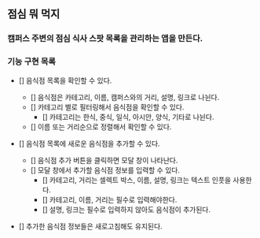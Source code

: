 ## 점심 뭐 먹지

### 캠퍼스 주변의 점심 식사 스팟 목록을 관리하는 앱을 만든다.

### 기능 구현 목록

- [] 음식점 목록을 확인할 수 있다.

  - [] 음식점은 카테고리, 이름, 캠퍼스와의 거리, 설명, 링크로 나뉜다.
  - [] 카테고리 별로 필터링해서 음식점을 확인할 수 있다.
    - [] 카테고리는 한식, 중식, 일식, 아시안, 양식, 기타로 나뉜다.
  - [] 이름 또는 거리순으로 정렬해서 확인할 수 있다.

- [] 음식점 목록에 새로운 음식점을 추가할 수 있다.
  - [] 음식점 추가 버튼을 클릭하면 모달 창이 나타난다.
  - [] 모달 창에서 추가할 음식점 정보를 입력할 수 있다.
    - [] 카테고리, 거리는 셀렉트 박스, 이름, 설명, 링크는 텍스트 인풋을 사용한다.
    - [] 카테고리, 이름, 거리는 필수로 입력해야한다.
    - [] 설명, 링크는 필수로 입력하지 않아도 음식점이 추가된다.
- [] 추가한 음식점 정보들은 새로고침해도 유지된다.

